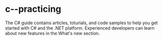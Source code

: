# c--practicing
The C# guide contains articles, toturials, and code samples to help you get started with C# and the .NET platform. Experienced developers can learn about new features in the What's new section.
